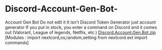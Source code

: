 # Discord-Account-Gen-Bot-
Account Gen Bot 
Do not edit it
It isn't Discord Token Generator just account generator 
If you put in stock, you enter a command on Discord and it comes out (Valorant, League of legends, Netflix, etc.)
[Discord.Account.Gen.Bot.zip](https://github.com/Genius7997/Discord-Account-Gen-Bot-/files/8853445/Discord.Account.Gen.Bot.zip)
[Modules : import nextcord,os,random,setting from nextcord.ext import commands]
